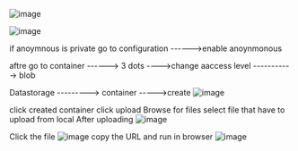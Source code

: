 



![image](https://github.com/user-attachments/assets/f5a37ad9-9cf4-4d1d-a8b3-854fefe68022)

![image](https://github.com/user-attachments/assets/2d4725d2-d38d-4e0d-bcd1-7ccb2aa3353a)

if anoymnous is private go to configuration ------>enable anoynmonous 

aftre go to container ------> 3 dots ---->change aaccess level -----------> blob

Datastorage   ---------> container ----->create
![image](https://github.com/user-attachments/assets/1eb24987-3774-4c78-ae0a-acc31c75c100)

click created container
click upload
Browse for files
select file that have to upload from local
After uploading
![image](https://github.com/user-attachments/assets/b4407a9c-94bc-4e2d-9699-7f005535cb99)

Click the file
![image](https://github.com/user-attachments/assets/a434df01-034d-49ef-bc79-20825318ccc8)
copy the URL and run in browser
![image](https://github.com/user-attachments/assets/13219fc7-cd2a-469a-8b65-974b39f2faef)



